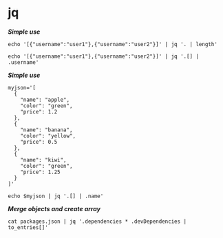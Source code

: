 # jq

***Simple use***
```
echo '[{"username":"user1"},{"username":"user2"}]' | jq '. | length'

echo '[{"username":"user1"},{"username":"user2"}]' | jq '.[] | .username'
```

***Simple use***
```
myjson='[
  {
    "name": "apple",
    "color": "green",
    "price": 1.2
  },
  {
    "name": "banana",
    "color": "yellow",
    "price": 0.5
  },
  {
    "name": "kiwi",
    "color": "green",
    "price": 1.25
  }
]'

echo $myjson | jq '.[] | .name'
```

***Merge objects and create array***
```
cat packages.json | jq '.dependencies * .devDependencies | to_entries[]'
```
